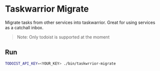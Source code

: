 # Taskwarrior Migrate

Migrate tasks from other services into taskwarrior.
Great for using services as a catchall inbox.

> Note: Only todoist is supported at the moment

## Run

```sh
TODOIST_API_KEY=<YOUR_KEY> ./bin/taskwrrior-migrate
```
